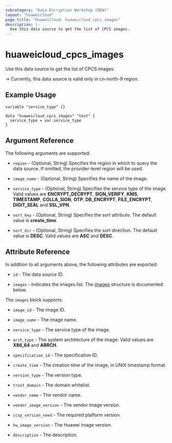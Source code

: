 ```yaml
---
subcategory: "Data Encryption Workshop (DEW)"
layout: "huaweicloud"
page_title: "HuaweiCloud: huaweicloud_cpcs_images"
description: |-
  Use this data source to get the list of CPCS images.
---
```


# huaweicloud_cpcs_images

Use this data source to get the list of CPCS images.

-> Currently, this data source is valid only in cn-north-9 region.

## Example Usage

```hcl
variable "service_type" {}

data "huaweicloud_cpcs_images" "test" {
  service_type = var.service_type
}
```

## Argument Reference

The following arguments are supported:

* `region` - (Optional, String) Specifies the region in which to query the data source.
  If omitted, the provider-level region will be used.

* `image_name` - (Optional, String) Specifies the name of the image.

* `service_type` - (Optional, String) Specifies the service type of the image.
  Valid values are **ENCRYPT_DECRYPT**, **SIGN_VERIFY**, **KMS**, **TIMESTAMP**, **COLLA_SIGN**, **OTP**,
  **DB_ENCRYPT**, **FILE_ENCRYPT**, **DIGIT_SEAL** and **SSL_VPN**.

* `sort_key` - (Optional, String) Specifies the sort attribute.
  The default value is **create_time**.

* `sort_dir` - (Optional, String) Specifies the sort direction.
  The default value is **DESC**. Valid values are **ASC** and **DESC**.

## Attribute Reference

In addition to all arguments above, the following attributes are exported:

* `id` - The data source ID.

* `images` - Indicates the images list.
  The [images](#CPCS_images) structure is documented below.

<a name="CPCS_images"></a>
The `images` block supports:

* `image_id` - The image ID.

* `image_name` - The image name.

* `service_type` - The service type of the image.

* `arch_type` - The system architecture of the image. Valid values are **X86_64** and **ARRCH**.

* `specification_id` - The specification ID.

* `create_time` - The creation time of the image, in UNIX timestamp format.

* `version_type` - The version type.

* `trust_domain` - The domain whitelist.

* `vendor_name` - The vendor name.

* `vendor_image_version` - The vendor image version.

* `ccsp_version_need` - The required platform version.

* `hw_image_version` - The Huawei image version.

* `description` - The description.

